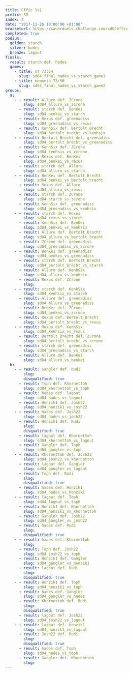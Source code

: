 ```yaml
---
title: Effic 1v1
prefix: SD
index: 4
date: "2017-11-26 18:00:00 +01:00"
bracketurl: https://sauerduels.challonge.com/sd04effic
completed: true
podium:
  golden: starch
  silver: hades
  bronze: lagout
finals:
  result: starch def. hades
  games:
    - title: ot 73:64
      slug: sd04_final_hades_vs_starch_game1
    - title: memento 73:56
      slug: sd04_final_hades_vs_starch_game2
groups:
  a:
    - - result: Alluro def. ZCrone
        slug: sd04_alluro_vs_zcrone
      - result: starch def. BenKei
        slug: sd04_benkei_vs_starch
      - result: Rexus def. greenadiss
        slug: sd04_greenadiss_vs_rexus
      - result: KenhSix def. Bertolt_Brecht
        slug: sd04_bertolt_brecht_vs_kenhsix
    - - result: Bertolt_Brecht def. greenadiss
        slug: sd04_bertolt_brecht_vs_greenadiss
      - result: KenhSix def. ZCrone
        slug: sd04_kenhsix_vs_zcrone
      - result: Rexus def. BenKei
        slug: sd04_benkei_vs_rexus
      - result: starch def. Alluro
        slug: sd04_alluro_vs_starch
    - - result: BenKei def. Bertolt_Brecht
        slug: sd04_benkei_vs_bertolt_brecht
      - result: Rexus def. Alluro
        slug: sd04_alluro_vs_rexus
      - result: starch def. ZCrone
        slug: sd04_starch_vs_zcrone
      - result: KenhSix def. greenadiss
        slug: sd04_greenadiss_vs_kenhsix
    - - result: starch def. Rexus
        slug: sd04_rexus_vs_starch
      - result: KenhSix def. BenKei
        slug: sd04_benkei_vs_kenhsix
      - result: Alluro def. Bertolt_Brecht
        slug: sd04_alluro_vs_bertolt_brecht
      - result: ZCrone def. greenadiss
        slug: sd04_greenadiss_vs_zcrone
    - - result: BenKei def. greenadiss
        slug: sd04_benkei_vs_greenadiss
      - result: starch def. Bertolt_Brecht
        slug: sd04_bertolt_brecht_vs_starch
      - result: Alluro def. KenhSix
        slug: sd04_alluro_vs_kenhsix
      - result: Rexus def. ZCrone
        slug:
    - - result: starch def. KenhSix
        slug: sd04_kenhsix_vs_starch
      - result: Alluro def. greenadiss
        slug: sd04_alluro_vs_greenadiss
      - result: BenKei def. ZCrone
        slug: sd04_benkei_vs_zcrone
      - result: Rexus def. Bertolt_Brecht
        slug: sd04_bertolt_brecht_vs_rexus
    - - result: Rexus def. KenhSix
        slug: sd04_kenhsix_vs_rexus
      - result: Bertolt_Brecht def. ZCrone
        slug: sd04_bertolt_brecht_vs_zcrone
      - result: starch def. greenadiss
        slug: sd04_greenadiss_vs_starch
      - result: Alluro def. BenKei
        slug: sd04_alluro_vs_benkei
  b:
    - - result: Gangler def. Rudi
        slug:
        disqualified: true
      - result: Toph def. Khornettoh
        slug: sd04_khornettoh_vs_toph
      - result: hades def. lagout
        slug: sd04_hades_vs_lagout
      - result: Honzik1 def. Josh22
        slug: sd04_honzik1_vs_josh22
    - - result: hades def. Josh22
        slug: sd04_hades_vs_josh22
      - result: Honzik1 def. Rudi
        slug:
        disqualified: true
      - result: lagout def. Khornettoh
        slug: sd04_khornettoh_vs_lagout
      - result: Gangler def. Toph
        slug: sd04_gangler_vs_toph
    - - result: Khornettoh def. Josh22
        slug: sd04_josh22_vs_khornettoh
      - result: lagout def. Gangler
        slug: sd04_gangler_vs_lagout
      - result: Toph def. Rudi
        slug:
        disqualified: true
      - result: hades def. Honzik1
        slug: sd04_hades_vs_honzik1
    - - result: lagout def. Toph
        slug: sd04_lagout_vs_toph
      - result: Honzik1 def. Khornettoh
        slug: sd04_honzik1_vs_khornettoh
      - result: Gangler def. Josh22
        slug: sd04_gangler_vs_josh22
      - result: hades def. Rudi
        slug:
        disqualified: true
    - - result: hades def. Khornettoh
        slug:
      - result: Toph def. Josh22
        slug: sd04_josh22_vs_toph
      - result: Honzik1 def. Gangler
        slug: sd04_gangler_vs_honzik1
      - result: lagout def. Rudi
        slug:
        disqualified: true
    - - result: Honzik1 def. Toph
        slug: sd04_honzik1_vs_toph
      - result: hades def. Gangler
        slug: sd04_gangler_vs_hades
      - result: Khornettoh def. Rudi
        slug:
        disqualified: true
      - result: lagout def. Josh22
        slug: sd04_josh22_vs_lagout
    - - result: lagout def. Honzik1
        slug: sd04_honzik1_vs_lagout
      - result: Josh22 def. Rudi
        slug:
        disqualified: true
      - result: hades def. Toph
        slug: sd04_hades_vs_toph
      - result: Gangler def. Khornettoh
        slug:
---
```

